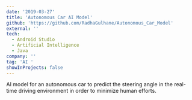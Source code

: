 ```yaml
---
date: '2019-03-27'
title: 'Autonomous Car AI Model'
github: 'https://github.com/RadhaGulhane/Autonomous_Car_Model'
external: ''
tech:
  - Android Studio
  - Artificial Intelligence
  - Java
company: ''
tag: 'AI '
showInProjects: false
---
```


AI model for an autonomous car to predict the steering angle in the real-time driving environment in order to minimize human efforts.
